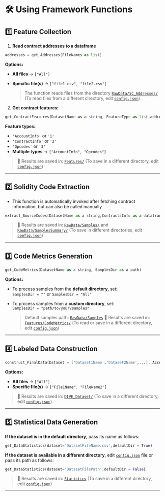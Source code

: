 # 🛠️ Using Framework Functions

## 1️⃣ Feature Collection

1. **Read contract addresses to a dataframe**
```python
addresses = get_Addresses(FileNames as list)
```
**Options:**
- **All files** → `["All"]`  
- **Specific file(s)** → `["file1.csv", "file2.csv"]`

   > The function reads files from the directory [`RawData/SC_Addresses/`](https://github.com/SMART-DIVE/DIVE/tree/main/RawData/SC_Addresses) (To read files from a different directory, edit [`config.json`](https://github.com/SMART-DIVE/DIVE/blob/main/config.json))

2. **Get contract features:**
```python
get_ContractFeatures(DatasetName as a string, FeatureType as list,addresses as dataframe)
```
**Feature types:**

- `'AccountInfo'` or `'1'`  
- `'ContractInfo'` or `'2'`  
- `'Opcodes'` or `'3'`  
- **Multiple types** → `["AccountInfo", "Opcodes"]`

> 📁 Results are saved in: [`Features/`](https://github.com/SMART-DIVE/DIVE/tree/main/Features) (To save in a different directory, edit [`config.json`](https://github.com/SMART-DIVE/DIVE/blob/main/config.json))
---

## 2️⃣ Solidity Code Extraction
* This function is automatically invoked after fetching contract information, but can also be called manually
```python
extract_SourceCodes(DatasetName as a string,ContractsInfo as a dataframe,UniqueFilename as a string)
```
> 📁 Results are saved in: [`RawData/Samples/`](https://github.com/SMART-DIVE/DIVE/tree/main/RawData/Samples) and [`RawData/SamplesSummary/`](https://github.com/SMART-DIVE/DIVE/tree/main/RawData/SamplesSummary) (To save in different directories, edit [`config.json`](https://github.com/SMART-DIVE/DIVE/blob/main/config.json))

---
## 3️⃣ Code Metrics Generation
```python
get_CodeMetrics(DatasetName as a string, SamplesDir as a path)
```
**Options:**

- To process samples from the **default directory**, set:  
  `SamplesDir = ""` or `SamplesDir = "All"`

- To process samples from a **custom directory**, set:  
  `SamplesDir = "path/to/your/samples"`
    
  > Default samples path: [`RawData/Samples`](https://github.com/SMART-DIVE/DIVE/tree/main/RawData/Samples)
  > 📁 Results are saved in: [`Features/CodeMetrics/`](https://github.com/SMART-DIVE/DIVE/tree/main/Features/CodeMetrics)
  > (To read or save in a different directory, edit [`config.json`](https://github.com/SMART-DIVE/DIVE/blob/main/config.json))
---

## 4️⃣ Labeled Data Construction
```python
construct_FinalData(Dataset = ['Dataset1Name','Dataset2Name',...], AccountInfo = FileNames as a list,ContractsInfo=FileNames as a list,Opcodes=FileNames as a list,CodeMetrics=FileNames as a list,Labels=FileNames as a list)
```
**Options:**
- **All files** → `["All"]`  
- **Specific file(s)** → `["File1Name", "FileName2"]`

> 📁 Results are saved in: [`DIVE_Dataset/`](https://github.com/SMART-DIVE/DIVE/tree/main/DIVE_Dataset) (To save in a different directory, edit [`config.json`](https://github.com/SMART-DIVE/DIVE/blob/main/config.json))
---  

## 5️⃣ Statistical Data Generation

**If the dataset is in the default directory**, pass its name as follows:

```python
get_DataStatistics(dataset='DatasetFileName.csv',defaultDir = True)
```

**If the dataset is available in a different directory**, edit [`config.json`](https://github.com/SMART-DIVE/DIVE/blob/main/config.json) file or pass its path as follows:
```python
get_DataStatistics(dataset='DatasetFilePath',defaultDir = False)
```
> 📁 Results are saved in: [`Statistics`](https://github.com/SMART-DIVE/DIVE/tree/main/Statistics) (To save in a different directory, edit [`config.json`](https://github.com/SMART-DIVE/DIVE/blob/main/config.json))
---
